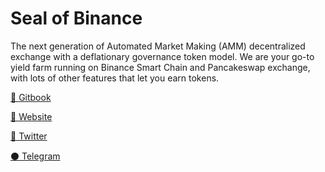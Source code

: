 # Seal of Binance

The next generation of Automated Market Making (AMM) decentralized exchange with a deflationary governance token model. We are your go-to yield farm running on Binance Smart Chain and Pancakeswap exchange, with lots of other features that let you earn tokens.

[📖 Gitbook](https://sealsofbsc.gitbook.io)

[🔗 Website](http://sealofbinance.com/)

[🔵 Twitter](https://twitter.com/SealofBinance)

[⚫ Telegram](https://t.me/sealofbinance)
